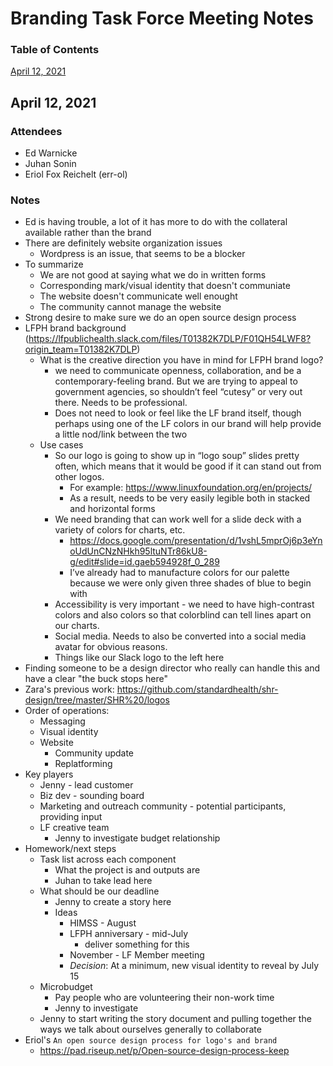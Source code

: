 # Branding Task Force Meeting Notes

### Table of Contents
[April 12, 2021](https://github.com/lfph/sig-design/blob/master/branding-task-force/meeting-notes.md#april-12-2021)

## April 12, 2021

### Attendees
- Ed Warnicke
- Juhan Sonin
- Eriol Fox Reichelt (err-ol)

### Notes
- Ed is having trouble, a lot of it has more to do with the collateral available rather than the brand
- There are definitely website organization issues
    - Wordpress is an issue, that seems to be a blocker
- To summarize
    - We are not good at saying what we do in written forms
    - Corresponding mark/visual identity that doesn't communiate
    - The website doesn't communicate well enought
    - The community cannot manage the website
- Strong desire to make sure we do an open source design process
- LFPH brand background (https://lfpublichealth.slack.com/files/T01382K7DLP/F01QH54LWF8?origin_team=T01382K7DLP)
    - What is the creative direction you have in mind for LFPH brand logo?
        - we need to communicate openness, collaboration, and be a contemporary-feeling brand. But we are trying to appeal to government agencies, so shouldn’t feel “cutesy” or very out there. Needs to be professional.
        - Does not need to look or feel like the LF brand itself, though perhaps using one of the LF colors in our brand will help provide a little nod/link between the two
    - Use cases
        - So our logo is going to show up in “logo soup” slides pretty often, which means that it would be good if it can stand out from other logos.
            - For example: https://www.linuxfoundation.org/en/projects/
            - As a result, needs to be very easily legible both in stacked and horizontal forms
        - We need branding that can work well for a slide deck with a variety of colors for charts, etc.
            - https://docs.google.com/presentation/d/1vshL5mprOj6p3eYnoUdUnCNzNHkh95ltuNTr86kU8-g/edit#slide=id.gaeb594928f_0_289
            - I’ve already had to manufacture colors for our palette because we were only given three shades of blue to begin with
        - Accessibility is very important - we need to have high-contrast colors and also colors so that colorblind can tell lines apart on our charts.
        - Social media. Needs to also be converted into a social media avatar for obvious reasons.
        - Things like our Slack logo to the left here
- Finding someone to be a design director who really can handle this and have a clear "the buck stops here"
- Zara's previous work: https://github.com/standardhealth/shr-design/tree/master/SHR%20/logos
- Order of operations:
    - Messaging
    - Visual identity
    - Website
        - Community update
        - Replatforming
- Key players
    - Jenny - lead customer
    - Biz dev - sounding board
    - Marketing and outreach community - potential participants, providing input
    - LF creative team
        - Jenny to investigate budget relationship
- Homework/next steps
    - Task list across each component
        - What the project is and outputs are
        - Juhan to take lead here
    - What should be our deadline
        - Jenny to create a story here
        - Ideas
            - HIMSS - August
            - LFPH anniversary - mid-July
                - deliver something for this 
            - November - LF Member meeting
            - *Decision*: At a minimum, new visual identity to reveal by July 15
    - Microbudget
        - Pay people who are volunteering their non-work time
        - Jenny to investigate 
    - Jenny to start writing the story document and pulling together the ways we talk about ourselves generally to collaborate
- Eriol's `An open source design process for logo's and brand`
    - https://pad.riseup.net/p/Open-source-design-process-keep
